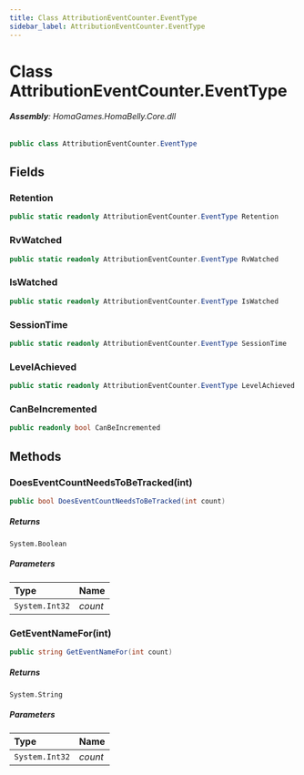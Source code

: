 ```yaml
---
title: Class AttributionEventCounter.EventType
sidebar_label: AttributionEventCounter.EventType
---
```

# Class AttributionEventCounter.EventType


###### **Assembly**: HomaGames.HomaBelly.Core.dll

```csharp title="Declaration"
public class AttributionEventCounter.EventType
```
## Fields
### Retention


```csharp title="Declaration"
public static readonly AttributionEventCounter.EventType Retention
```
### RvWatched


```csharp title="Declaration"
public static readonly AttributionEventCounter.EventType RvWatched
```
### IsWatched


```csharp title="Declaration"
public static readonly AttributionEventCounter.EventType IsWatched
```
### SessionTime


```csharp title="Declaration"
public static readonly AttributionEventCounter.EventType SessionTime
```
### LevelAchieved


```csharp title="Declaration"
public static readonly AttributionEventCounter.EventType LevelAchieved
```
### CanBeIncremented


```csharp title="Declaration"
public readonly bool CanBeIncremented
```
## Methods
### DoesEventCountNeedsToBeTracked(int)


```csharp title="Declaration"
public bool DoesEventCountNeedsToBeTracked(int count)
```

##### Returns

`System.Boolean`

##### Parameters

| Type | Name |
|:--- |:--- |
| `System.Int32` | *count* |

### GetEventNameFor(int)


```csharp title="Declaration"
public string GetEventNameFor(int count)
```

##### Returns

`System.String`

##### Parameters

| Type | Name |
|:--- |:--- |
| `System.Int32` | *count* |

